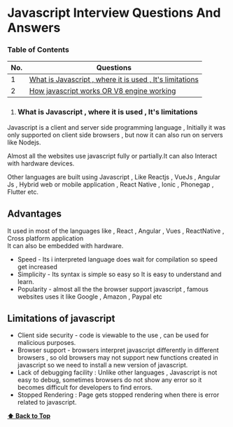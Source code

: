 <!-- @format -->

# Javascript Interview Questions And Answers

### Table of Contents

| No. | Questions                                                                                                              |
| --- | ---------------------------------------------------------------------------------------------------------------------- |
| 1   | [What is Javascript , where it is used , It's limitations ](#What-is-Javascript-,-where-it-is-used-,-It's-limitations) |
| 2   | [How javascript works OR V8 engine working ](#How-javascript-works-OR-V8-engine-working)                               |

1. ### What is Javascript , where it is used , It's limitations

Javascript is a client and server side programming language , Initially it was only supported on client side browsers , but now it can also run on servers like Nodejs.

Almost all the websites use javascript fully or partially.It can also Interact with hardware devices.

Other languages are built using Javascript , Like Reactjs , VueJs , Angular Js , Hybrid web or mobile application , React Native , Ionic , Phonegap , Flutter etc.

## Advantages

It used in most of the languages like , React , Angular , Vues , ReactNative , Cross platform application  
It can also be embedded with hardware.

- Speed - Its i interpreted language does wait for compilation so speed get increased
- Simplicity - Its syntax is simple so easy so It is easy to understand and learn.
- Popularity - almost all the the browser support javascript , famous websites uses it like Google , Amazon , Paypal etc

## Limitations of javascript

- Client side security - code is viewable to the use , can be used for malicious purposes.
- Browser support - browsers interpret javascript differently in different browsers , so old browsers may not support new functions created in javascript so we need to install a new version of javascript.
- Lack of debugging facility : Unlike other languages , Javascript is not easy to debug, sometimes browsers do not show any error so it becomes difficult for developers to find errors.
- Stopped Rendering : Page gets stopped rendering when there is error related to javascript.

**[⬆ Back to Top](#table-of-contents)**
